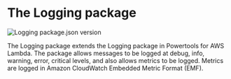 # The Logging package

![Logging package.json version](https://img.shields.io/github/package-json/v/govuk-one-login/fraud-npm?filename=logging%2Fpackage.json&label=logging%20version)

The Logging package extends the Logging package in Powertools for AWS Lambda. The package allows messages to be logged
at debug, info, warning, error, critical levels, and also allows metrics to be logged. Metrics are logged in Amazon
CloudWatch Embedded Metric Format (EMF).
